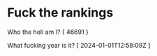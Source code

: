 # Fuck the rankings

Who the hell am I?
{ 46691 }

What fucking year is it?
[ 2024-01-01T12:58:09Z ]
